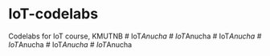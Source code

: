 # IoT-codelabs
Codelabs for IoT course, KMUTNB
#   I o T _ A n u c h a  
 #   I o T _ A n u c h a  
 #   I o T _ A n u c h a  
 #   I o T _ A n u c h a  
 #   I o T _ A n u c h a  
 #   I o T _ A n u c h a  
 